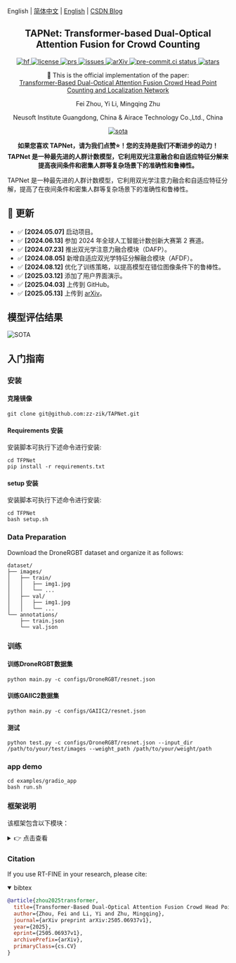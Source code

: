 <!--# [TAPNet: Transformer-based Auxiliary Point Detection Network for Crowd Counting Tasks](https://arxiv.org/abs/2505.06937v1) -->

English | [简体中文](README_cn.md) | [English](README.md) | [CSDN Blog](https://blog.csdn.net/weixin_62828995?spm=1000.2115.3001.5343)

<h2 align="center">
  TAPNet: Transformer-based Dual-Optical Attention Fusion for Crowd Counting
</h2>

<p align="center">
    <a href="https://huggingface.co/spaces/yourusername/TAPNet">
        <img alt="hf" src="https://img.shields.io/badge/%F0%9F%A4%97%20Hugging%20Face-Spaces-blue">
    </a>
    <a href="https://github.com/zz-zik/TAPNet/blob/master/LICENSE">
        <img alt="license" src="https://img.shields.io/badge/LICENSE-Apache%202.0-blue">
    </a>
    <a href="https://github.com/zz-zik/TAPNet/pulls">
        <img alt="prs" src="https://img.shields.io/github/issues-pr/zz-zik/TAPNet">
    </a>
    <a href="https://github.com/zz-zik/TAPNet/issues">
        <img alt="issues" src="https://img.shields.io/github/issues/zz-zik/TAPNet?color=olive">
    </a>
    <a href="https://arxiv.org/abs/2505.06937v1">
        <img alt="arXiv" src="https://img.shields.io/badge/arXiv-2505.06937v1-red">
    </a>
    <a href="https://results.pre-commit.ci/latest/github/zz-zik/TAPNet/master">
        <img alt="pre-commit.ci status" src="https://results.pre-commit.ci/badge/github/zz-zik/TAPNet/master.svg">
    </a>
    <a href="https://github.com/zz-zik/TAPNet">
        <img alt="stars" src="https://img.shields.io/github/stars/zz-zik/TAPNet">
    </a>
</p>

<p align="center">
    📄 This is the official implementation of the paper:
    <br>
    <a href="https://arxiv.org/abs/2505.06937v1">Transformer-Based Dual-Optical Attention Fusion Crowd Head Point Counting and Localization Network</a>
</p>

<p align="center">
Fei Zhou, Yi Li, Mingqing Zhu
</p>

<p align="center">
Neusoft Institute Guangdong, China & Airace Technology Co.,Ltd., China
</p>

<p align="center">
    <a href="https://paperswithcode.com/sota/crowd-counting">
        <img alt="sota" src="https://img.shields.io/endpoint.svg?url=https://paperswithcode.com/badge/transformer-based-dual-optical-attention-fusion/crowd-counting">
    </a>
</p>

<p align="center">
<strong>如果您喜欢 TAPNet，请为我们点赞⭐！您的支持是我们不断进步的动力！TAPNet 是一种最先进的人群计数模型，它利用双光注意融合和自适应特征分解来提高夜间条件和密集人群等复杂场景下的准确性和鲁棒性。</strong>
</p>

TAPNet 是一种最先进的人群计数模型，它利用双光学注意力融合和自适应特征分解，提高了在夜间条件和密集人群等复杂场景下的准确性和鲁棒性。

## 🚀 更新

- ✅ **[2024.05.07]** 启动项目。
- ✅ **[2024.06.13]** 参加 2024 年全球人工智能计数创新大赛第 2 赛道。
- ✅ **[2024.07.23]** 推出双光学注意力融合模块（DAFP）。
- ✅ **[2024.08.05]** 新增自适应双光学特征分解融合模块（AFDF）。
- ✅ **[2024.08.12]** 优化了训练策略，以提高模型在错位图像条件下的鲁棒性。
- ✅ **[2025.03.12]** 添加了用户界面演示。
- ✅ **[2025.04.03]** 上传到 GitHub。
- ✅ **[2025.05.13]** 上传到 [arXiv](https://arxiv.org/abs/2505.06937v1)。

## 模型评估结果

![SOTA](https://i-blog.csdnimg.cn/direct/d60a5459d6c94b6aa6aecc7a04954f7f.png)

## 入门指南

### 安装

#### 克隆镜像

```shell
git clone git@github.com:zz-zik/TAPNet.git
```
 
#### Requirements 安装

安装脚本可执行下述命令进行安装:
```shell
cd TFPNet
pip install -r requirements.txt
```

#### setup 安装
安装脚本可执行下述命令进行安装:
```shell
cd TFPNet
bash setup.sh
```

### Data Preparation
Download the DroneRGBT dataset and organize it as follows:
```text
dataset/
├── images/
│   ├── train/
│   │   ├── img1.jpg
│   │   └── ...
│   ├── val/
│   │   ├── img1.jpg
│   │   └── ...
└── annotations/
    ├── train.json
    └── val.json
```

### 训练

#### 训练DroneRGBT数据集

```shell
python main.py -c configs/DroneRGBT/resnet.json
```

#### 训练GAIIC2数据集

```shell
python main.py -c configs/GAIIC2/resnet.json
```

#### 测试

```shell
python test.py -c configs/DroneRGBT/resnet.json --input_dir /path/to/your/test/images --weight_path /path/to/your/weight/path 
```

### app demo

```shell
cd examples/gradio_app
bash run.sh
```

### 框架说明
该框架包含以下模块：
<details>
  <summary>👉 点击查看</summary>

```text
TFPNet
    ├─configs               # 配置文件
    │  ├─GAIIC2             # GAIIC2数据集配置文件
    │  ├─DroneRGBT          # DroneRGBT数据集配置文件
    │  └─SHHA               # SHHA数据集配置文件
    ├─crowd_datasets        # 数据集加载
    │  ├─SHHA               # SHHA数据集加载
    │  ├─GAIIC              # GAIIC2数据集加载
    │  └─Drone              # Drone数据集加载
    ├─models                # 模型文件
    │  ├─backbone           # Backbone文件
    │  ├─neck               # Neck文件
    │  ├─dense_head         # 模型头文件
    │  ├─ahead_pixel_fusion # 像素级自适应注意力融合模块
    │  ├─losses             # 损失函数文件
    │  ├─matcher.py         # 匹配器文件
    │  └─TFPNet.py          # 主函数文件
    ├─examples              # 示例文件
    │  ├─gradio_app         # Gradio界面文件
    │  └─arg2format         # 参数格式化文件
    ├─scripts               # 脚本文件
    ├─util                  # 工具文件
    ├─work_dirs             # 模型权重文件
    ├─weights               # 预训练权重文件
    └─output                # 输出文件
```
</details>

### Citation
If you use RT-FINE in your research, please cite:

<details open>
<summary> bibtex </summary>

```bibtex
@article{zhou2025transformer,
  title={Transformer-Based Dual-Optical Attention Fusion Crowd Head Point Counting and Localization Network},
  author={Zhou, Fei and Li, Yi and Zhu, Mingqing},
  journal={arXiv preprint arXiv:2505.06937v1},
  year={2025},
  eprint={2505.06937v1},
  archivePrefix={arXiv},
  primaryClass={cs.CV}
}
```
</details>

